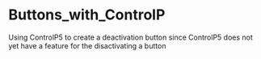 # Buttons_with_ControlP
Using ControlP5 to create a deactivation button since ControlP5 does not yet have a feature for the disactivating a button
